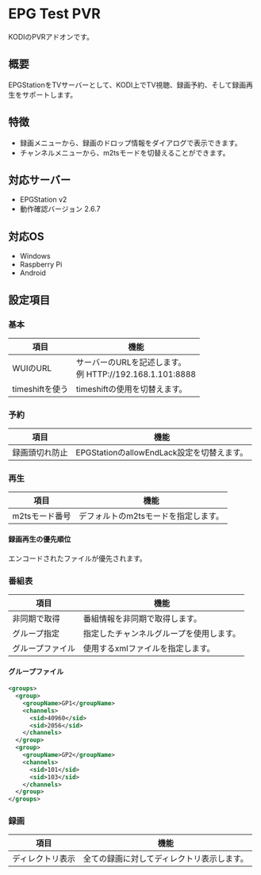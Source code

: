 # EPG Test PVR
KODIのPVRアドオンです。

## 概要
EPGStationをTVサーバーとして、KODI上でTV視聴、録画予約、そして録画再生をサポートします。

## 特徴
 - 録画メニューから、録画のドロップ情報をダイアログで表示できます。
 - チャンネルメニューから、m2tsモードを切替えることができます。

## 対応サーバー
 - EPGStation v2
 - 動作確認バージョン 2.6.7

## 対応OS
 - Windows
 - Raspberry Pi
 - Android

## 設定項目
### 基本
| 項目 | 機能 |
----|----
| WUIのURL | サーバーのURLを記述します。<br>例 HTTP://192.168.1.101:8888 |
| timeshiftを使う | timeshiftの使用を切替えます。 |

### 予約
| 項目 | 機能 |
----|----
| 録画頭切れ防止 | EPGStationのallowEndLack設定を切替えます。 |

### 再生
| 項目 | 機能 |
----|----
| m2tsモード番号 | デフォルトのm2tsモードを指定します。 |

#### 録画再生の優先順位
エンコードされたファイルが優先されます。

### 番組表
| 項目 | 機能 |
----|----
| 非同期で取得 | 番組情報を非同期で取得します。 |
| グループ指定 | 指定したチャンネルグループを使用します。 |
| グループファイル | 使用するxmlファイルを指定します。 |

#### グループファイル
```xml
<groups>
  <group>
	<groupName>GP1</groupName>
	<channels>
	  <sid>40960</sid>
	  <sid>2056</sid>
	</channels>
  </group>
  <group>
	<groupName>GP2</groupName>
	<channels>
	  <sid>101</sid>
	  <sid>103</sid>
	</channels>
  </group>
</groups>
```

### 録画
| 項目 | 機能 |
----|----
| ディレクトリ表示 | 全ての録画に対してディレクトリ表示します。 |

